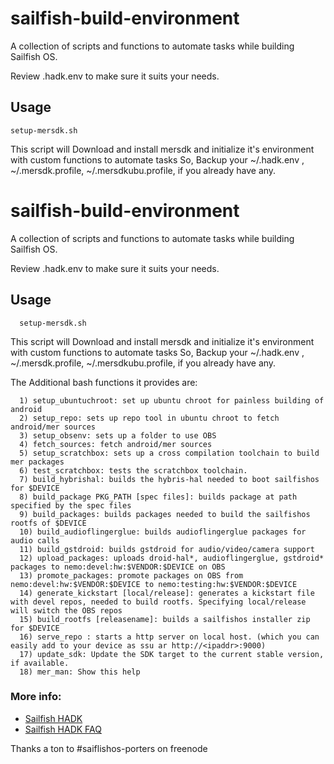 # sailfish-build-environment

A collection of scripts and functions to automate tasks while building Sailfish OS.

Review .hadk.env to make sure it suits your needs.

## Usage

`
  setup-mersdk.sh 
`

This script will Download and install mersdk and initialize it's environment with custom functions to automate tasks
So, Backup your ~/.hadk.env , ~/.mersdk.profile, ~/.mersdkubu.profile, if you already have any.

# sailfish-build-environment

A collection of scripts and functions to automate tasks while building Sailfish OS.

Review .hadk.env to make sure it suits your needs.

## Usage

```
  setup-mersdk.sh 
```

This script will Download and install mersdk and initialize it's environment with custom functions to automate tasks
So, Backup your ~/.hadk.env , ~/.mersdk.profile, ~/.mersdkubu.profile, if you already have any.

The Additional bash functions it provides are:

```
  1) setup_ubuntuchroot: set up ubuntu chroot for painless building of android
  2) setup_repo: sets up repo tool in ubuntu chroot to fetch android/mer sources
  3) setup_obsenv: sets up a folder to use OBS
  4) fetch_sources: fetch android/mer sources
  5) setup_scratchbox: sets up a cross compilation toolchain to build mer packages
  6) test_scratchbox: tests the scratchbox toolchain.
  7) build_hybrishal: builds the hybris-hal needed to boot sailfishos for $DEVICE
  8) build_package PKG_PATH [spec files]: builds package at path specified by the spec files
  9) build_packages: builds packages needed to build the sailfishos rootfs of $DEVICE
  10) build_audioflingerglue: builds audioflingerglue packages for audio calls
  11) build_gstdroid: builds gstdroid for audio/video/camera support
  12) upload_packages: uploads droid-hal*, audioflingerglue, gstdroid* packages to nemo:devel:hw:$VENDOR:$DEVICE on OBS
  13) promote_packages: promote packages on OBS from nemo:devel:hw:$VENDOR:$DEVICE to nemo:testing:hw:$VENDOR:$DEVICE
  14) generate_kickstart [local/release]: generates a kickstart file with devel repos, needed to build rootfs. Specifying local/release will switch the OBS repos
  15) build_rootfs [releasename]: builds a sailfishos installer zip for $DEVICE
  16) serve_repo : starts a http server on local host. (which you can easily add to your device as ssu ar http://<ipaddr>:9000)
  17) update_sdk: Update the SDK target to the current stable version, if available.
  18) mer_man: Show this help
```

### More info:

* [Sailfish HADK](https://sailfishos.org/develop/hadk/)
* [Sailfish HADK FAQ](http://piratepad.net/hadk-faq-v2)

Thanks a ton to #saiflishos-porters on freenode
